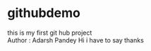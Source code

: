 # githubdemo
this is my first git hub project
<br>
Author : Adarsh Pandey 
Hi 
i have to say thanks


